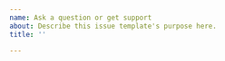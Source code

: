 ```yaml
---
name: Ask a question or get support
about: Describe this issue template's purpose here.
title: ''

---
```



